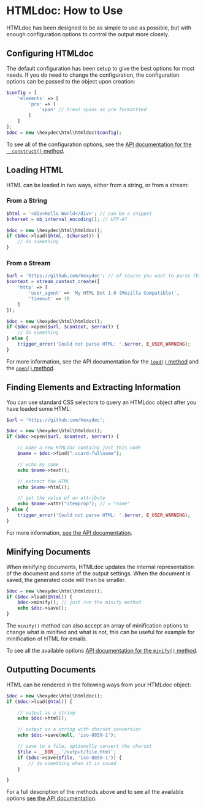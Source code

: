 # HTMLdoc: How to Use

HTMLdoc has been designed to be as simple to use as possible, but with enough configuration options to control the output more closely.

## Configuring HTMLdoc

The default configuration has been setup to give the best options for most needs. If you do need to change the configuration, the configuration options can be passed to the object upon creation:

```php
$config = [
	'elements' => [
		'pre' => [
			'span' // treat spans as pre formattted
		]
	]
];
$doc = new \hexydec\html\htmldoc($config);
```

To see all of the configuration options, see the [API documentation for the `__construct()` method](api/construct.md).

## Loading HTML

HTML can be loaded in two ways, either from a string, or from a stream:

### From a String

```php
$html = '<div>Hello World</div>'; // can be a snippet
$charset = mb_internal_encoding(); // UTF-8?

$doc = new \hexydec\html\htmldoc();
if ($doc->load($html, $charset)) {
	// do something
}
```

### From a Stream

```php
$url = 'https://github.com/hexydec'; // of course you want to parse this page
$context = stream_context_create([
	'http' => [
		'user_agent' => 'My HTML Bot 1.0 (Mozilla Compatible)',
		'timeout' => 10
	]
]);

$doc = new \hexydec\html\htmldoc();
if ($doc->open($url, $context, $error)) {
	// do something
} else {
	trigger_error('Could not parse HTML: '.$error, E_USER_WARNING);
}
```

For more information, see the API documentation for the [`load()` method](api/load.md) and the [`open()` method](api/open.md).

## Finding Elements and Extracting Information

You can use standard CSS selectors to query an HTMLdoc object after you have loaded some HTML:

```php
$url = 'https://github.com/hexydec';

$doc = new \hexydec\html\htmldoc();
if ($doc->open($url, $context, $error)) {

	// make a new HTMLdoc containg just this node
	$name = $doc->find(".vcard-fullname");

	// echo my name
	echo $name->text();

	// extract the HTML
	echo $name->html();

	// get the value of an attribute
	echo $name->attr("itemprop"); // = "name"
} else {
	trigger_error('Could not parse HTML: '.$error, E_USER_WARNING);
}
```

For more information, [see the API documentation](api/readme.md).

## Minifying Documents

When minifying documents, HTMLdoc updates the internal representation of the document and some of the output settings. When the document is saved, the generated code will then be smaller.

```php
$doc = new \hexydec\html\htmldoc();
if ($doc->load($html)) {
	$doc->minify(); // just run the minify method
	echo $doc->save();
}
```

The `minify()` method can also accept an array of minification options to change what is minified and what is not, this can be useful for example for minification of HTML for emails.

To see all the available options [API documentation for the `minify()` method](api/minify.md).

## Outputting Documents

HTML can be rendered in the following ways from your HTMLdoc object:

```php
$doc = new \hexydec\html\htmldoc();
if ($doc->load($html)) {

	// output as a string
	echo $doc->html();

	// output as a string with charset conversion
	echo $doc->save(null, 'iso-8859-1');

	// save to a file, optionally convert the charset
	$file = __DIR__.'/output/file.html';
	if ($doc->save($file, 'iso-8859-1')) {
		// do something when it is saved
	}

}
```
For a full description of the methods above and to see all the available options [see the API documentation](api/readme.md).
